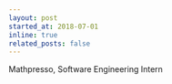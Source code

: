 ```yaml
---
layout: post
started_at: 2018-07-01
inline: true
related_posts: false
---
```


Mathpresso, Software Engineering Intern <br/>
